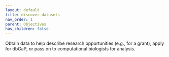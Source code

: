 ```yaml
---
layout: default
title: discover-datasets
nav_order: 1
parent: Objectives
has_children: false
---
```


Obtain data to help describe research opportunities (e.g., for a grant), apply for dbGaP, or pass on to computational biologists for analysis.
